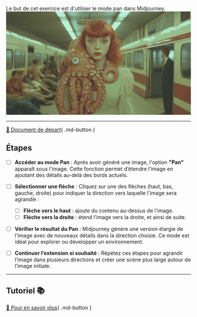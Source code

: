 <style>.md-footer{display:none;}</style>
<script>h1{display:none;}</script>
Le but de cet exercice est d'utiliser le mode pan dans Midjourney. 
<img src="../assets/image/04_rosie_pieuvre.png">
***

[📁 Document de départ](../assets/image/04_rosie_pieuvre.png){ .md-button }   <br>

## Étapes

- [ ] **Accéder au mode Pan** : Après avoir généré une image, l'option **"Pan"** apparaît sous l'image. Cette fonction permet d’étendre l’image en ajoutant des détails au-delà des bords actuels.

- [ ] **Sélectionner une flèche** : Cliquez sur une des flèches (haut, bas, gauche, droite) pour indiquer la direction vers laquelle l'image sera agrandie :
   - [ ] **Flèche vers le haut** : ajoute du contenu au-dessus de l'image.
   - [ ] **Flèche vers la droite** : étend l'image vers la droite, et ainsi de suite.

- [ ] **Vérifier le résultat du Pan** : Midjourney génère une version élargie de l'image avec de nouveaux détails dans la direction choisie. Ce mode est idéal pour explorer ou développer un environnement.

- [ ] **Continuer l’extension si souhaité** : Répétez ces étapes pour agrandir l’image dans plusieurs directions et créer une scène plus large autour de l’image initiale.


***

## Tutoriel 📚

[📖 Pour en savoir plus](https://uqam-my.sharepoint.com/:v:/g/personal/lavoie-pilote_francoise_uqam_ca/EQxANuxPsDlCgoufVYkoOnABQUAFRuXF6hBMzAbcjW2I5w?nav=eyJyZWZlcnJhbEluZm8iOnsicmVmZXJyYWxBcHAiOiJPbmVEcml2ZUZvckJ1c2luZXNzIiwicmVmZXJyYWxBcHBQbGF0Zm9ybSI6IldlYiIsInJlZmVycmFsTW9kZSI6InZpZXciLCJyZWZlcnJhbFZpZXciOiJNeUZpbGVzTGlua0NvcHkifX0&e=KlnXta){ .md-button }   <br>


